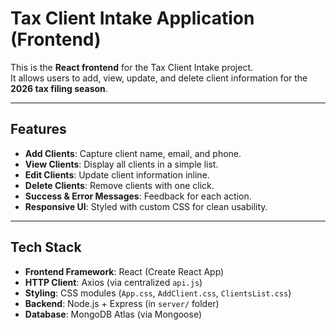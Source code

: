# Tax Client Intake Application (Frontend)

This is the **React frontend** for the Tax Client Intake project.  
It allows users to add, view, update, and delete client information for the **2026 tax filing season**.

---

## Features

- **Add Clients**: Capture client name, email, and phone.
- **View Clients**: Display all clients in a simple list.
- **Edit Clients**: Update client information inline.
- **Delete Clients**: Remove clients with one click.
- **Success & Error Messages**: Feedback for each action.
- **Responsive UI**: Styled with custom CSS for clean usability.

---

## Tech Stack

- **Frontend Framework**: React (Create React App)
- **HTTP Client**: Axios (via centralized `api.js`)
- **Styling**: CSS modules (`App.css`, `AddClient.css`, `ClientsList.css`)
- **Backend**: Node.js + Express (in `server/` folder)
- **Database**: MongoDB Atlas (via Mongoose)


